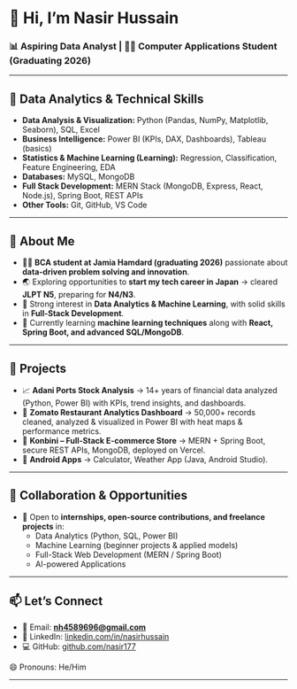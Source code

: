 # 👋 Hi, I’m Nasir Hussain  

### 📊 Aspiring Data Analyst | 🧑‍💻 Computer Applications Student (Graduating 2026)  

---

## 🔹 Data Analytics & Technical Skills
- **Data Analysis & Visualization:** Python (Pandas, NumPy, Matplotlib, Seaborn), SQL, Excel  
- **Business Intelligence:** Power BI (KPIs, DAX, Dashboards), Tableau (basics)  
- **Statistics & Machine Learning (Learning):** Regression, Classification, Feature Engineering, EDA  
- **Databases:** MySQL, MongoDB  
- **Full Stack Development:** MERN Stack (MongoDB, Express, React, Node.js), Spring Boot, REST APIs  
- **Other Tools:** Git, GitHub, VS Code  

---

## 🙋 About Me
- 👨‍💻 **BCA student at Jamia Hamdard (graduating 2026)** passionate about **data-driven problem solving and innovation**.  
- 🌏 Exploring opportunities to **start my tech career in Japan** → cleared **JLPT N5**, preparing for **N4/N3**.  
- 👀 Strong interest in **Data Analytics & Machine Learning**, with solid skills in **Full-Stack Development**.  
- 🌱 Currently learning **machine learning techniques** along with **React, Spring Boot, and advanced SQL/MongoDB**.  

---

## 💼 Projects
- 📈 **Adani Ports Stock Analysis** → 14+ years of financial data analyzed (Python, Power BI) with KPIs, trend insights, and dashboards.  
- 🍴 **Zomato Restaurant Analytics Dashboard** → 50,000+ records cleaned, analyzed & visualized in Power BI with heat maps & performance metrics.  
- 🛒 **Konbini – Full-Stack E-commerce Store** → MERN + Spring Boot, secure REST APIs, MongoDB, deployed on Vercel.  
- 📱 **Android Apps** → Calculator, Weather App (Java, Android Studio).  

---

## 🤝 Collaboration & Opportunities
- 💞️ Open to **internships, open-source contributions, and freelance projects** in:  
  - Data Analytics (Python, SQL, Power BI)  
  - Machine Learning (beginner projects & applied models)  
  - Full-Stack Web Development (MERN / Spring Boot)  
  - AI-powered Applications  

---

## 📫 Let’s Connect
- 📧 Email: **nh4589696@gmail.com**  
- 💼 LinkedIn: [linkedin.com/in/nasirhussain](https://www.linkedin.com/in/nasirhussain-/)  
- 💻 GitHub: [github.com/nasir177](https://github.com/nasir17)  

😄 Pronouns: He/Him  

---

